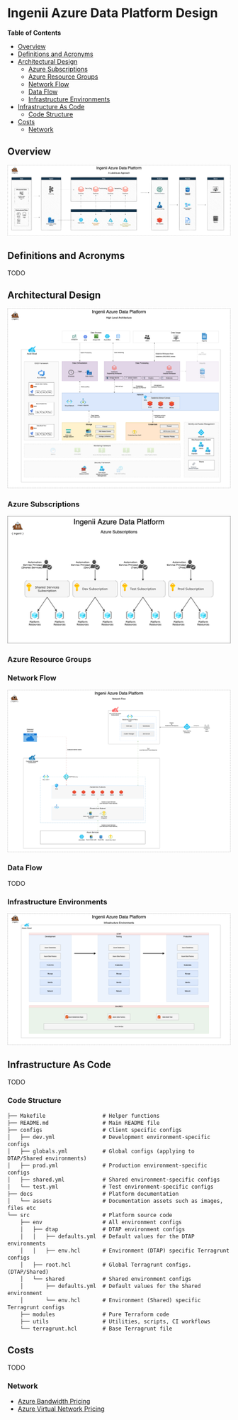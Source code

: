 # Ingenii Azure Data Platform Design <!-- omit in toc -->

**Table of Contents**

- [Overview](#overview)
- [Definitions and Acronyms](#definitions-and-acronyms)
- [Architectural Design](#architectural-design)
  - [Azure Subscriptions](#azure-subscriptions)
  - [Azure Resource Groups](#azure-resource-groups)
  - [Network Flow](#network-flow)
  - [Data Flow](#data-flow)
  - [Infrastructure Environments](#infrastructure-environments)
- [Infrastructure As Code](#infrastructure-as-code)
  - [Code Structure](#code-structure)
- [Costs](#costs)
  - [Network](#network)

## Overview

![Platform Overview](./assets/adp-design-overview.png)

## Definitions and Acronyms

TODO

## Architectural Design

![Platform High Level Architecture](./assets/adp-design-architecture.png)

### Azure Subscriptions

![Azure Subscriptions](assets/adp-design-subscriptions.png)

### Azure Resource Groups

### Network Flow

![](assets/adp-design-network-flow.png)

### Data Flow

TODO

### Infrastructure Environments

![](assets/adp-design-infra-environments.png)

## Infrastructure As Code

TODO

### Code Structure

```shell
├── Makefile                  # Helper functions
├── README.md                 # Main README file
├── configs                   # Client specific configs
│   ├── dev.yml               # Development environment-specific configs
│   ├── globals.yml           # Global configs (applying to DTAP/Shared environments)
│   ├── prod.yml              # Production environment-specific configs
│   ├── shared.yml            # Shared environment-specific configs
│   └── test.yml              # Test environment-specific configs
├── docs                      # Platform documentation
│   └── assets                # Documentation assets such as images, files etc
└── src                       # Platform source code
    ├── env                   # All environment configs
    │   ├── dtap              # DTAP environment configs
    │   │   ├── defaults.yml  # Default values for the DTAP environments
    │   │   ├── env.hcl       # Environment (DTAP) specific Terragrunt configs
    │   ├── root.hcl          # Global Terragrunt configs. (DTAP/Shared)
    │   └── shared            # Shared environment configs
    │       ├── defaults.yml  # Default values for the Shared environment
    │       └── env.hcl       # Environment (Shared) specific Terragrunt configs
    ├── modules               # Pure Terraform code
    ├── utils                 # Utilities, scripts, CI workflows
    └── terragrunt.hcl        # Base Terragrunt file
```

## Costs

TODO

### Network

- [Azure Bandwidth Pricing](https://azure.microsoft.com/en-us/pricing/details/bandwidth/)
- [Azure Virtual Network Pricing](https://azure.microsoft.com/en-gb/pricing/details/virtual-network/)

